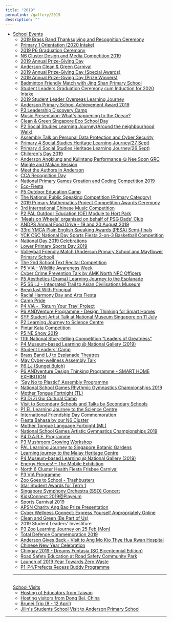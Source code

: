 ```yaml
---
title: "2019"
permalink: /gallery/2019
description: ""
---
```


<ul>
<li><u>School Events<br /></u>
<ul>
<li><a href="https://www.facebook.com/pg/Anderson-Primary-School-Official-248457555191296/photos/?tab=album&amp;album_id=2548616591842036" target="_blank" rel="noopener">2019 Brass Band Thanksgiving and Recognition Ceremony</a></li>
<li><a href="https://www.facebook.com/pg/Anderson-Primary-School-Official-248457555191296/photos/?tab=album&amp;album_id=2523894157647613" target="_blank" rel="noopener">Primary 1 Orientation (2020 Intake)</a></li>
<li><a href="https://www.facebook.com/pg/Anderson-Primary-School-Official-248457555191296/photos/?tab=album&amp;album_id=2517039178333111" target="_blank" rel="noopener">2019 P6 Graduation Ceremony</a></li>
<li><a href="https://www.facebook.com/pg/Anderson-Primary-School-Official-248457555191296/photos/?tab=album&amp;album_id=2516661461704216" target="_blank" rel="noopener">N6 Cluster Design and Media Competition 2019</a></li>
<li><a href="https://www.facebook.com/pg/Anderson-Primary-School-Official-248457555191296/photos/?tab=album&amp;album_id=2515136888523340" target="_blank" rel="noopener">2019 Annual Prize-Giving Day</a></li>
<li><a href="https://www.facebook.com/pg/Anderson-Primary-School-Official-248457555191296/photos/?tab=album&amp;album_id=2514825488554480" target="_blank" rel="noopener">Anderson Clean &amp; Green Carnival</a></li>
<li><a href="https://www.facebook.com/pg/Anderson-Primary-School-Official-248457555191296/photos/?tab=album&amp;album_id=2513411835362512" target="_blank" rel="noopener">2019 Annual Prize-Giving Day (Special Awards)</a></li>
<li><a href="https://www.facebook.com/pg/Anderson-Primary-School-Official-248457555191296/photos/?tab=album&amp;album_id=2510867412283621" target="_blank" rel="noopener">2019 Annual Prize-Giving Day (Prize Winners)</a></li>
<li><a href="https://www.facebook.com/pg/Anderson-Primary-School-Official-248457555191296/photos/?tab=album&amp;album_id=2508738615829834" target="_blank" rel="noopener">Badminton Friendly Match with Jing Shan Primary School</a></li>
<li><a href="https://www.facebook.com/pg/Anderson-Primary-School-Official-248457555191296/photos/?tab=album&amp;album_id=2507909479246081" target="_blank" rel="noopener">Student Leaders Graduation Ceremony cum Induction for 2020 Intake</a></li>
<li><a href="https://www.facebook.com/pg/Anderson-Primary-School-Official-248457555191296/photos/?tab=album&amp;album_id=2499368166766879" target="_blank" rel="noopener">2019 Student Leader Overseas Learning Journey</a></li>
<li><a href="https://www.facebook.com/pg/Anderson-Primary-School-Official-248457555191296/photos/?tab=album&amp;album_id=2506174379419591" target="_blank" rel="noopener">Anderson Primary School Achievement Award 2019</a></li>
<li><a href="https://www.facebook.com/pg/Anderson-Primary-School-Official-248457555191296/photos/?tab=album&amp;album_id=2502022099834819" target="_blank" rel="noopener">P3 Leadership Discovery Camp</a></li>
<li><a href="https://www.facebook.com/pg/Anderson-Primary-School-Official-248457555191296/photos/?tab=album&amp;album_id=2501349996568696" target="_blank" rel="noopener">Music Presentaion-What's happening to the Ocean?</a></li>
<li><a href="https://www.facebook.com/pg/Anderson-Primary-School-Official-248457555191296/photos/?tab=album&amp;album_id=2490893044281058" target="_blank" rel="noopener">Clean &amp; Green Singapore Eco School Day</a></li>
<li><a href="https://www.facebook.com/pg/Anderson-Primary-School-Official-248457555191296/photos/?tab=album&amp;album_id=2474250392611990" target="_blank" rel="noopener">P2 Social Studies Learning Journey(Around the neighbourhood Walk)</a></li>
<li><a href="https://www.facebook.com/pg/Anderson-Primary-School-Official-248457555191296/photos/?tab=album&amp;album_id=2434756149894748" target="_blank" rel="noopener">Assembly Talk on Personal Data Protection and Cyber Security</a></li>
<li><a href="https://www.facebook.com/pg/Anderson-Primary-School-Official-248457555191296/photos/?tab=album&amp;album_id=2430982490272114" target="_blank" rel="noopener">Primary 4 Social Studies Heritage Learning Journey(27 Sept)</a></li>
<li><a href="https://www.facebook.com/pg/Anderson-Primary-School-Official-248457555191296/photos/?tab=album&amp;album_id=2430968653606831" target="_blank" rel="noopener">Primary 4 Social Studies Heritage Learning Journey(26 Sept)</a></li>
<li><a href="https://www.facebook.com/pg/Anderson-Primary-School-Official-248457555191296/photos/?tab=album&amp;album_id=2422287927808237" target="_blank" rel="noopener">Children's Day 2019</a></li>
<li><a href="https://www.facebook.com/pg/Anderson-Primary-School-Official-248457555191296/photos/?tab=album&amp;album_id=2414312161939147" target="_blank" rel="noopener">Anderson Angklung and Kulintang Performance @ Nee Soon GRC</a></li>
<li><a href="https://www.facebook.com/pg/Anderson-Primary-School-Official-248457555191296/photos/?tab=album&amp;album_id=2394801143890249" target="_blank" rel="noopener">Mingle and Makan Session</a></li>
<li><a href="https://www.facebook.com/pg/Anderson-Primary-School-Official-248457555191296/photos/?tab=album&amp;album_id=2393888967314800" target="_blank" rel="noopener">Meet the Authors in Anderson</a></li>
<li><a href="https://www.facebook.com/pg/Anderson-Primary-School-Official-248457555191296/photos/?tab=album&amp;album_id=2392803457423351" target="_blank" rel="noopener">CCA Recognition Day</a></li>
<li><a href="https://www.facebook.com/pg/Anderson-Primary-School-Official-248457555191296/photos/?tab=album&amp;album_id=2392474794122884" target="_blank" rel="noopener">National Primary Games Creation and Coding Competition 2019</a></li>
<li><a href="https://www.facebook.com/pg/Anderson-Primary-School-Official-248457555191296/photos/?tab=album&amp;album_id=2388854771151553" target="_blank" rel="noopener">Eco-Fiesta</a></li>
<li><a href="https://www.facebook.com/pg/Anderson-Primary-School-Official-248457555191296/photos/?tab=album&amp;album_id=2383515158352181" target="_blank" rel="noopener">P5 Outdoor Education Camp</a></li>
<li><a href="https://www.facebook.com/pg/Anderson-Primary-School-Official-248457555191296/photos/?tab=album&amp;album_id=2365770313459999" target="_blank" rel="noopener">The National Public Speaking Competition (Primary Category)</a></li>
<li><a href="https://www.facebook.com/pg/Anderson-Primary-School-Official-248457555191296/photos/?tab=album&amp;album_id=2364605946909769" target="_blank" rel="noopener">2019 Primary Mathematics Project Competition Awards Ceremony</a></li>
<li><a href="https://www.facebook.com/pg/Anderson-Primary-School-Official-248457555191296/photos/?tab=album&amp;album_id=2353795561324141" target="_blank" rel="noopener">3rd International Chinese Music Competition</a></li>
<li><a href="https://www.facebook.com/pg/Anderson-Primary-School-Official-248457555191296/photos/?tab=album&amp;album_id=2297861276917570" target="_blank" rel="noopener">P2 PAL Outdoor Education (OE) Module to Hort Park</a></li>
<li><a href="https://www.facebook.com/pg/Anderson-Primary-School-Official-248457555191296/photos/?tab=album&amp;album_id=2340417329328631" target="_blank" rel="noopener">'Meals on Wheels' organised on behalf of PSG Dads' Club</a></li>
<li><a href="https://www.facebook.com/pg/Anderson-Primary-School-Official-248457555191296/photos/?tab=album&amp;album_id=2334895103214187" target="_blank" rel="noopener">ANDPS Annual Food Drive - 19 and 20 August 2019</a></li>
<li><a href="https://www.facebook.com/pg/Anderson-Primary-School-Official-248457555191296/photos/?tab=album&amp;album_id=2333408646696166" target="_blank" rel="noopener">33rd YMCA Plain English Speaking Awards (PESA) Semi-finals</a></li>
<li><a href="https://www.facebook.com/pg/Anderson-Primary-School-Official-248457555191296/photos/?tab=album&amp;album_id=2333408646696166" target="_blank" rel="noopener">YCK CSC National Day Sports Fiesta 3-on-3 Basketball Competition</a></li>
<li><a href="https://www.facebook.com/pg/Anderson-Primary-School-Official-248457555191296/photos/?tab=album&amp;album_id=2323589011011463" target="_blank" rel="noopener">National Day 2019 Celebrations</a></li>
<li><a href="https://www.facebook.com/pg/Anderson-Primary-School-Official-248457555191296/photos/?tab=album&amp;album_id=2323603761009988" target="_blank" rel="noopener">Lower Primary Sports Day 2019</a></li>
<li><a href="https://www.facebook.com/pg/Anderson-Primary-School-Official-248457555191296/photos/?tab=album&amp;album_id=2319926574711040" target="_blank" rel="noopener">Volleyball Friendly Match (Anderson Primary School and Mayflower Primary School)</a></li>
<li><a href="https://www.facebook.com/pg/Anderson-Primary-School-Official-248457555191296/photos/?tab=album&amp;album_id=2319068658130165" target="_blank" rel="noopener">The 2nd School Text Recital Competition</a></li>
<li><a href="https://www.facebook.com/pg/Anderson-Primary-School-Official-248457555191296/photos/?tab=album&amp;album_id=2309665459070485" target="_blank" rel="noopener">P5 VIA - Wildlife Awareness Week</a></li>
<li><a href="https://www.facebook.com/pg/Anderson-Primary-School-Official-248457555191296/photos/?tab=album&amp;album_id=2295613503809014" target="_blank" rel="noopener">Cyber Crime Prevention Talk by AMK North NPC Officers</a></li>
<li><a href="https://www.facebook.com/pg/Anderson-Primary-School-Official-248457555191296/photos/?tab=album&amp;album_id=2295726423797722" target="_blank" rel="noopener">P5 Aesthetics (Drama) Learning Journey to the Esplanade</a></li>
<li><a href="https://www.facebook.com/pg/Anderson-Primary-School-Official-248457555191296/photos/?tab=album&amp;album_id=2294439377259760" target="_blank" rel="noopener">P5 SS LJ - Integrated Trail to Asian Civilisations Museum</a></li>
<li><a href="https://www.facebook.com/pg/Anderson-Primary-School-Official-248457555191296/photos/?tab=album&amp;album_id=2290785060958525" target="_blank" rel="noopener">Breakfast With Principal</a></li>
<li><a href="https://www.facebook.com/pg/Anderson-Primary-School-Official-248457555191296/photos/?tab=album&amp;album_id=2287635874606777" target="_blank" rel="noopener">Racial Harmony Day and Arts Fiesta</a></li>
<li><a href="https://www.facebook.com/pg/Anderson-Primary-School-Official-248457555191296/photos/?tab=album&amp;album_id=2284034334966931" target="_blank" rel="noopener">Camp Pride</a></li>
<li><a href="https://www.facebook.com/pg/Anderson-Primary-School-Official-248457555191296/photos/?tab=album&amp;album_id=2283978198305878" target="_blank" rel="noopener">P4 ViA -&nbsp;&nbsp;&lsquo;Return Your Tray&rsquo; Project</a></li>
<li><a href="https://www.facebook.com/pg/Anderson-Primary-School-Official-248457555191296/photos/?tab=album&amp;album_id=2275625145807850" target="_blank" rel="noopener">P6 ANDVenture Programme - Design Thinking for Smart Homes</a></li>
<li><a href="https://www.facebook.com/pg/Anderson-Primary-School-Official-248457555191296/photos/?tab=album&amp;album_id=2275104202526611" target="_blank" rel="noopener">SYF Student Artist Talk at National Museum Singapore on 11 July</a></li>
<li><a href="https://www.facebook.com/pg/Anderson-Primary-School-Official-248457555191296/photos/?tab=album&amp;album_id=2273870315983333" target="_blank" rel="noopener">P2 Learning Journey to Science Centre</a></li>
<li><a href="https://www.facebook.com/pg/Anderson-Primary-School-Official-248457555191296/photos/?tab=album&amp;album_id=2273863169317381" target="_blank" rel="noopener">Pintar Kata Competition</a></li>
<li><a href="https://www.facebook.com/pg/Anderson-Primary-School-Official-248457555191296/photos/?tab=album&amp;album_id=2273367756033589" target="_blank" rel="noopener">P5 NE Show 2019</a></li>
<li><a href="https://www.facebook.com/pg/Anderson-Primary-School-Official-248457555191296/photos/?tab=album&amp;album_id=2271598826210482" target="_blank" rel="noopener">11th National Story-telling Competition &ldquo;Leaders of Greatness&rdquo;</a></li>
<li><a href="https://www.facebook.com/pg/Anderson-Primary-School-Official-248457555191296/photos/?tab=album&amp;album_id=2101369346566765" target="_blank" rel="noopener">P4 Museum-based Learning @ National Gallery (2019)</a></li>
<li><a href="https://www.facebook.com/pg/Anderson-Primary-School-Official-248457555191296/photos/?tab=album&amp;album_id=2199140560122976" target="_blank" rel="noopener">Student Leaders' Camp</a></li>
<li><a href="https://www.facebook.com/pg/Anderson-Primary-School-Official-248457555191296/photos/?tab=album&amp;album_id=2210565202313845" target="_blank" rel="noopener">Brass Band LJ to Esplanade Theatres<br /></a></li>
<li><a href="https://www.facebook.com/pg/Anderson-Primary-School-Official-248457555191296/photos/?tab=album&amp;album_id=2207217725981926" target="_blank" rel="noopener">May Cyber-wellness Assembly Talk</a></li>
<li><a href="https://www.facebook.com/pg/Anderson-Primary-School-Official-248457555191296/photos/?tab=album&amp;album_id=2195306913839674" target="_blank" rel="noopener">P6 LJ (Sungei Buloh)</a></li>
<li><a href="https://www.facebook.com/pg/Anderson-Primary-School-Official-248457555191296/photos/?tab=album&amp;album_id=2194373513933014" target="_blank" rel="noopener">P6 ANDventure Design Thinking Programme - SMART HOME EXHIBITION</a></li>
<li><a href="https://www.facebook.com/pg/Anderson-Primary-School-Official-248457555191296/photos/?tab=album&amp;album_id=2141688422534857" target="_blank" rel="noopener">'Say No to Plastic!' Assembly Programme</a></li>
<li><a href="https://www.facebook.com/pg/Anderson-Primary-School-Official-248457555191296/photos/?tab=album&amp;album_id=2138720012831698" target="_blank" rel="noopener">National School Games Rhythmic Gymnastics Championships 2019</a></li>
<li><a href="https://www.facebook.com/pg/Anderson-Primary-School-Official-248457555191296/photos/?tab=album&amp;album_id=2131974220172944" target="_blank" rel="noopener">Mother Tongue Fortnight (TL)</a></li>
<li><a href="https://www.facebook.com/pg/Anderson-Primary-School-Official-248457555191296/photos/?tab=album&amp;album_id=2129015553802144" target="_blank" rel="noopener">P3 Di Zi Gui Cultural Camp</a></li>
<li><a href="https://www.facebook.com/pg/Anderson-Primary-School-Official-248457555191296/photos/?tab=album&amp;album_id=2127657133937986" target="_blank" rel="noopener">Visit to Secondary Schools and Talks by Secondary Schools</a></li>
<li><a href="https://www.facebook.com/pg/Anderson-Primary-School-Official-248457555191296/photos/?tab=album&amp;album_id=2123927067644326" target="_blank" rel="noopener">P1 EL Learning Journey to the Science Centre</a></li>
<li><a href="https://www.facebook.com/pg/Anderson-Primary-School-Official-248457555191296/photos/?tab=album&amp;album_id=2123161894387510" target="_blank" rel="noopener">International Friendship Day Commemoration</a></li>
<li><a href="https://www.facebook.com/pg/Anderson-Primary-School-Official-248457555191296/photos/?tab=album&amp;album_id=2113677875335912" target="_blank" rel="noopener">Fiesta Bahasa by our N6 Cluster</a></li>
<li><a href="https://www.facebook.com/pg/Anderson-Primary-School-Official-248457555191296/photos/?tab=album&amp;album_id=2113671275336572" target="_blank" rel="noopener">Mother Tongue Language Fortnight (ML)</a></li>
<li><a href="https://www.facebook.com/pg/Anderson-Primary-School-Official-248457555191296/photos/?tab=album&amp;album_id=2113186438718389" target="_blank" rel="noopener">National School Games Artistic Gymnastics Championships 2019</a></li>
<li><a href="https://www.facebook.com/pg/Anderson-Primary-School-Official-248457555191296/photos/?tab=album&amp;album_id=2111702112200155" target="_blank" rel="noopener">P4 D.A.R.E. Programme</a></li>
<li><a href="https://www.facebook.com/pg/Anderson-Primary-School-Official-248457555191296/photos/?tab=album&amp;album_id=2109848605718839" target="_blank" rel="noopener">P3 Mushroom Growing Workshop</a></li>
<li><a href="https://www.facebook.com/pg/Anderson-Primary-School-Official-248457555191296/photos/?tab=album&amp;album_id=2108557315847968" target="_blank" rel="noopener">PAL Learning Journey to Singapore Botanic Gardens</a></li>
<li><a href="https://www.facebook.com/pg/Anderson-Primary-School-Official-248457555191296/photos/?tab=album&amp;album_id=2102785039758529" target="_blank" rel="noopener">Learning journey to the Malay Heritage Centre</a></li>
<li><a href="https://www.facebook.com/pg/Anderson-Primary-School-Official-248457555191296/photos/?tab=album&amp;album_id=2101369346566765" target="_blank" rel="noopener">P4 Museum-based Learning @ National Gallery (2019)</a></li>
<li><a href="https://www.facebook.com/pg/Anderson-Primary-School-Official-248457555191296/photos/?tab=album&amp;album_id=2100014746702225" target="_blank" rel="noopener">Energy Heroes! &ndash; The Mobile Exhibition</a></li>
<li><a href="https://www.facebook.com/pg/Anderson-Primary-School-Official-248457555191296/photos/?tab=album&amp;album_id=2099886066715093" target="_blank" rel="noopener">North 6 Cluster Health Fiesta Frisbee Carnival</a></li>
<li><a href="https://www.facebook.com/pg/Anderson-Primary-School-Official-248457555191296/photos/?tab=album&amp;album_id=2098216190215414" target="_blank" rel="noopener">P3 ViA Programme</a></li>
<li><a href="https://www.facebook.com/pg/Anderson-Primary-School-Official-248457555191296/photos/?tab=album&amp;album_id=2098205740216459" target="_blank" rel="noopener">Zoo Goes to School - Trashbusters</a></li>
<li><a href="https://www.facebook.com/pg/Anderson-Primary-School-Official-248457555191296/photos/?tab=album&amp;album_id=2088034727900227" target="_blank" rel="noopener">Star Student Awards for Term 1</a></li>
<li><a href="https://www.facebook.com/pg/Anderson-Primary-School-Official-248457555191296/photos/?tab=album&amp;album_id=2087195614650805" target="_blank" rel="noopener">Singapore Symphony Orchestra (SSO) Concert</a></li>
<li><a href="https://www.facebook.com/pg/Anderson-Primary-School-Official-248457555191296/photos/?tab=album&amp;album_id=2087183157985384" target="_blank" rel="noopener">KidsConnect 2019@Playeum</a></li>
<li><a href="https://www.facebook.com/pg/Anderson-Primary-School-Official-248457555191296/photos/?tab=album&amp;album_id=2082882648415435" target="_blank" rel="noopener">Sports Carnival 2019</a></li>
<li><a href="https://www.facebook.com/pg/Anderson-Primary-School-Official-248457555191296/photos/?tab=album&amp;album_id=2082750048428695" target="_blank" rel="noopener">APSN Charity Ang Bao Prize Presentation</a></li>
<li><a href="https://www.facebook.com/pg/Anderson-Primary-School-Official-248457555191296/photos/?tab=album&amp;album_id=2080590558644644" target="_blank" rel="noopener">Cyber Wellness Connect: Express Yourself Appropriately Online</a></li>
<li><a href="https://www.facebook.com/pg/Anderson-Primary-School-Official-248457555191296/photos/?tab=album&amp;album_id=2076886272348406" target="">Clean and Green (Be Part of Us)</a></li>
<li><a target="_blank">2019 Student Leaders' Investiture</a></li>
<li><a href="https://www.facebook.com/pg/Anderson-Primary-School-Official-248457555191296/photos/?tab=album&amp;album_id=2061033230600377" target="_blank" rel="noopener">P3 Zoo Learning Journey on 25 Feb (Mon)</a></li>
<li><a href="https://www.facebook.com/pg/Anderson-Primary-School-Official-248457555191296/photos/?tab=album&amp;album_id=2050806558289711" target="_blank" rel="noopener">Total Defence Commemoration 2019</a></li>
<li><a href="https://www.facebook.com/pg/Anderson-Primary-School-Official-248457555191296/photos/?tab=album&amp;album_id=2048886458481721&amp;__xts__%5B0%5D=68.ARARfmbck49a5VVgQS6ePKTow_fHjyz6idi_Wmv9DfgopTLdAkVJ6ABbFWsiuJO3ItVBt1iudFTp6wwPECjHInt026s8O7IYuMjHXaMrhGGWVuqfTvGcjP13orvsMzEsV3v0XHEdn01i8v_EAEqRbIAFXXenZtGVONwhQguqNxhrfsN21uoM7Pj_N2KOZE7LdmposufYgH1wicAHwicBOdEHcLisSUZhP2Oy7hXJayn05W-vB5i5f8Q8JuayfWWx9miLKdHUyCJ3J8ELXdBArAKHtOSuYD3sUJRqcV1OOKMubwCy-bPHGqr9SULIAIYzlGE0NhVRhIwECYmqc-_92IQrzRB9POxwYR53xRtpVkIAsFawukjdETJJG3KXIZylojU7OfXdKzm_QBUk8TBQDnvyR63OL213-7ulkbZCvF0GUD-DcuFTKDh1V5CHAxQW49yRTcy-tTwdxNMoz-w6&amp;__tn__=-UC-R" target="_blank" rel="noopener">Anderson Gives Back - Visit to Ang Mo Kio Thye Hua Kwan Hospital</a></li>
<li><a href="https://www.facebook.com/pg/Anderson-Primary-School-Official-248457555191296/photos/?tab=album&amp;album_id=2032467773456923" target="_blank" rel="noopener">Chinese New Year Celebration</a></li>
<li><a href="https://www.facebook.com/pg/Anderson-Primary-School-Official-248457555191296/photos/?tab=album&amp;album_id=2031026530267714" target="_blank" rel="noopener">Chingay 2019 - Dreams Funtasia (SG Bicentennial Edition)</a></li>
<li><a href="https://www.facebook.com/pg/Anderson-Primary-School-Official-248457555191296/photos/?tab=album&amp;album_id=2012266552143712" target="_blank" rel="noopener">Road Safety Education at Road Safety Community Park</a></li>
<li><a href="https://www.facebook.com/pg/Anderson-Primary-School-Official-248457555191296/photos/?tab=album&amp;album_id=1997290550307979&amp;__tn__=-UC-R" target="_blank" rel="noopener">Launch of 2019 Year Towards Zero Waste</a>&nbsp;</li>
<li><a href="https://www.facebook.com/pg/Anderson-Primary-School-Official-248457555191296/photos/?tab=album&amp;album_id=1992208574149510&amp;__xts__%5B0%5D=68.ARCz41jICShgXxzD0gYrhqBkdLXpzN89jZeB8WuPJ1APiXAmRDDSjlFR0c7KfeD3_m9s7a9mwr5SQDKiTCujyRLMlbTxv8tW0bd9epHL8bxbN3i2T1vY4mIEmYRqaAI98XI5tfy50N4PkdYetDVG6K_w2rbTWCzp0ZgtisQTdnv8HDcIWcTTNDdHqL-r8rkX2rZSOXHHJoKq6mFmNGnVuc1lIvV3xCKWVgCCKBOwrSB4rjiZ195MkYxW7c2Z0CD7n9DQmyxXgWodVqaYaGqh6O5PDPQBp9mX0Du2_s0om11Kg3maqs-bm08GumkAgdKoZC6pEScDCGvYvOY84PlWtgbKuhKnJ5dYW9xOeA5KczeooIOVGKX9K1qG-MP6Z_EZ4Mki54SXzTDlFyddKhpveKUij0jLFG9gqKwLdniHqhDVH9Bh7TjcO_xh7o6bC7cgEi2yvaelM5S3CQwXsFA7&amp;__tn__=-UC-R" target="_blank" rel="noopener">P1-P4/Prefects Recess Buddy Programme</a></li>
</ul>
<hr /><u><br />School Visits<br /></u>
<ul>
<li><a href="https://www.facebook.com/pg/Anderson-Primary-School-Official-248457555191296/photos/?tab=album&amp;album_id=2343053055731725" target="">Hosting of Educators from Taiwan</a></li>
<li><a href="https://www.facebook.com/pg/Anderson-Primary-School-Official-248457555191296/photos/?tab=album&amp;album_id=2283839731653058" target="">Hosting visitors from Dong Bei, China</a></li>
<li><a href="https://www.facebook.com/pg/Anderson-Primary-School-Official-248457555191296/photos/?tab=album&amp;album_id=2117401814963518" target="_blank" rel="noopener">Brunei Trip (8 - 12 April)</a></li>
<li><a href="https://www.facebook.com/pg/Anderson-Primary-School-Official-248457555191296/photos/?tab=album&amp;album_id=2292751887428509" target="_blank" rel="noopener">Jilin's Students School Visit to Anderson Primary School</a></li>
</ul>
</li>
</ul>
<hr />
